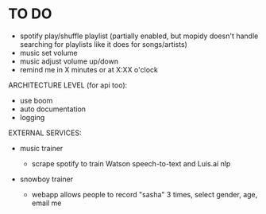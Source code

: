 # TO DO

- spotify play/shuffle playlist (partially enabled, but mopidy doesn't handle searching for playlists like it does for songs/artists)
- music set volume
- music adjust volume up/down
- remind me in X minutes or at X:XX o'clock

ARCHITECTURE LEVEL (for api too):
- use boom
- auto documentation
- logging

EXTERNAL SERVICES:
- music trainer
    - scrape spotify to train Watson speech-to-text and Luis.ai nlp

- snowboy trainer
    - webapp allows people to record "sasha" 3 times, select gender, age, email me
